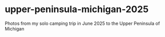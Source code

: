 # upper-peninsula-michigan-2025
 Photos from my solo camping trip in June 2025 to the Upper Peninsula of Michigan
